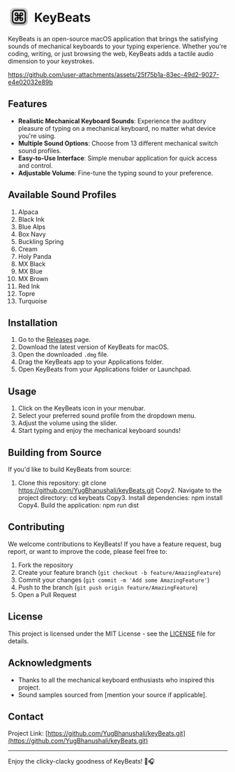 <div style="display: flex; align-items: center;">
<div>
 <img src="./assets/images/frame.png" alt="KeyBeats Logo" width="50" height="50" style="margin-right: 10px; "/>
</div>
 <div>
  <h1 style="margin: 0;">KeyBeats</h1>
 </div>
</div>

KeyBeats is an open-source macOS application that brings the satisfying sounds of mechanical keyboards to your typing experience. Whether you're coding, writing, or just browsing the web, KeyBeats adds a tactile audio dimension to your keystrokes.

https://github.com/user-attachments/assets/25f75b1a-83ec-49d2-9027-e4e02032e89b

## Features

- **Realistic Mechanical Keyboard Sounds**: Experience the auditory pleasure of typing on a mechanical keyboard, no matter what device you're using.
- **Multiple Sound Options**: Choose from 13 different mechanical switch sound profiles.
- **Easy-to-Use Interface**: Simple menubar application for quick access and control.
- **Adjustable Volume**: Fine-tune the typing sound to your preference.

## Available Sound Profiles

1. Alpaca
2. Black Ink
3. Blue Alps
4. Box Navy
5. Buckling Spring
6. Cream
7. Holy Panda
8. MX Black
9. MX Blue
10. MX Brown
11. Red Ink
12. Topre
13. Turquoise

## Installation

1. Go to the [Releases](https://github.com/YugBhanushali/keyBeats/releases) page.
2. Download the latest version of KeyBeats for macOS.
3. Open the downloaded `.dmg` file.
4. Drag the KeyBeats app to your Applications folder.
5. Open KeyBeats from your Applications folder or Launchpad.

## Usage

1. Click on the KeyBeats icon in your menubar.
2. Select your preferred sound profile from the dropdown menu.
3. Adjust the volume using the slider.
4. Start typing and enjoy the mechanical keyboard sounds!

## Building from Source

If you'd like to build KeyBeats from source:

1. Clone this repository: git clone https://github.com/YugBhanushali/keyBeats.git
   Copy2. Navigate to the project directory:
   cd keybeats
   Copy3. Install dependencies:
   npm install
   Copy4. Build the application:
   npm run dist

## Contributing

We welcome contributions to KeyBeats! If you have a feature request, bug report, or want to improve the code, please feel free to:

1. Fork the repository
2. Create your feature branch (`git checkout -b feature/AmazingFeature`)
3. Commit your changes (`git commit -m 'Add some AmazingFeature'`)
4. Push to the branch (`git push origin feature/AmazingFeature`)
5. Open a Pull Request

## License

This project is licensed under the MIT License - see the [LICENSE](LICENSE) file for details.

## Acknowledgments

- Thanks to all the mechanical keyboard enthusiasts who inspired this project.
- Sound samples sourced from [mention your source if applicable].

## Contact

Project Link: [https://github.com/YugBhanushali/keyBeats.git](https://github.com/YugBhanushali/keyBeats.git)

---

Enjoy the clicky-clacky goodness of KeyBeats! 🎹🎧
